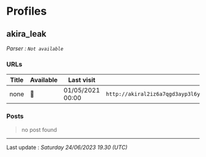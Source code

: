 # Profiles

## **akira_leak**


_Parser : `Not available`_

### URLs
| Title | Available | Last visit | fqdn | Screenshot 
|---|---|---|---|---|
| none | 🔴 | 01/05/2021 00:00 | `http://akiral2iz6a7qgd3ayp3l6yub7xx2uep76idk3u2kollpj5z3z636bad.onion` | <a href="https://images.ransomware.live/screenshots/akiral2iz6a7qgd3ayp3l6yub7xx2uep76idk3u2kollpj5z3z636bad-onion.png" target=_blank>📸</a> | 

### Posts

> no post found


 --- 


Last update : _Saturday 24/06/2023 19.30 (UTC)_
